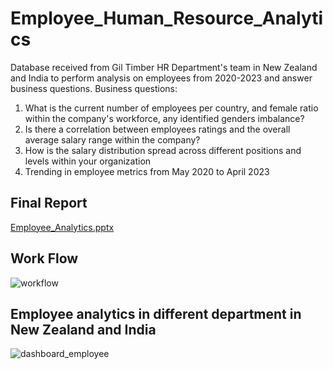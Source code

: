 # Employee_Human_Resource_Analytics

Database received from Gil Timber HR Department's team in New Zealand and India to perform analysis on employees from 2020-2023 and answer business questions.
Business questions: 
1. What is the current number of employees per country, and female ratio within the company's workforce, any identified genders imbalance?
2. Is there a correlation between employees ratings and the overall average salary range within the company?
3. How is the salary distribution spread across different positions and levels within your organization
4. Trending in employee metrics from May 2020 to April 2023
## Final Report
[Employee_Analytics.pptx](https://github.com/songcangnguyen/Employee_Human_Resource_Analytics/files/12488832/Employee_Analytics.pptx)

## Work Flow
![workflow](https://github.com/songcangnguyen/Employee_Human_Resource_Analytics/assets/109171837/4104ac07-7c83-48a5-beb0-7e2c4acfce77)

## Employee analytics in different department in New Zealand and India
![dashboard_employee](https://github.com/songcangnguyen/Employee_Human_Resource_Analytics/assets/109171837/4c462609-e17a-49b8-a254-ca4dcba3d079)
